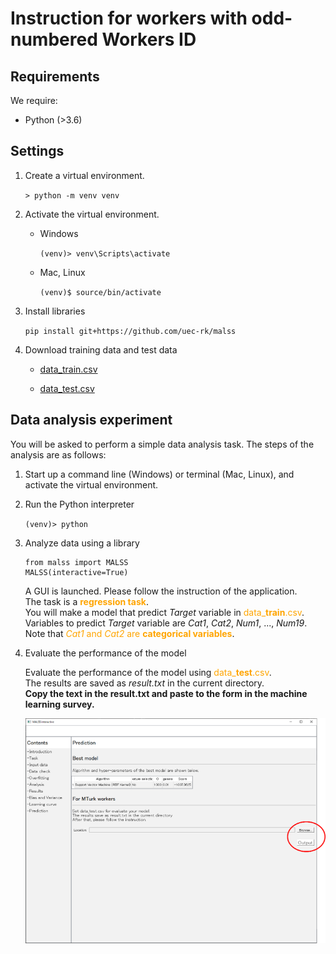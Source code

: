 # Instruction for workers with odd-numbered Workers ID

## Requirements

We require:

+ Python (>3.6)

## Settings

1. Create a virtual environment.

    `> python -m venv venv`

1. Activate the virtual environment.

    + Windows

        `(venv)> venv\Scripts\activate`

    + Mac, Linux

        `(venv)$ source/bin/activate`

1. Install libraries

    `pip install git+https://github.com/uec-rk/malss`

1. Download training data and test data

    + [data_train.csv](https://drive.google.com/file/d/1cRYK4U9zjOZZnbzsOEgkBR4HOSgDgQ9h/view?usp=sharing)

    + [data_test.csv](https://drive.google.com/file/d/14Q3vAHk8MwY-uy0ZdwVgHGc38JYWxdzM/view?usp=sharing)

## Data analysis experiment  

You will be asked to perform a simple data analysis task.
The steps of the analysis are as follows:

1. Start up a command line (Windows) or terminal (Mac, Linux), and activate the virtual environment.

1. Run the Python interpreter

    `(venv)> python`

1. Analyze data using a library

    ```
    from malss import MALSS
    MALSS(interactive=True)
    ```

    A GUI is launched. Please follow the instruction of the application.  
    The task is a <font color="orange">**regression task**</font>.  
    You will make a model that predict _Target_ variable in <font color="orange">data_**train**.csv</font>.  
    Variables to predict _Target_ variable are _Cat1_, _Cat2_, _Num1_, ..., _Num19_.  
    Note that <font color="orange">_Cat1_ and _Cat2_ are **categorical variables**</font>.

1. Evaluate the performance of the model

    Evaluate the performance of the model using <font color="orange">data_**test**.csv</font>.  
    The results are saved as _result.txt_ in the current directory.  
    **Copy the text in the result.txt and paste to the form in the machine learning survey.**

    ![predict](predict.png)